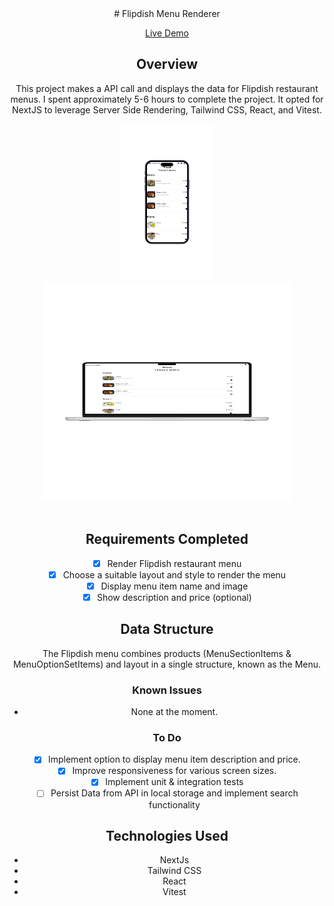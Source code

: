 <div align=center>
# Flipdish Menu Renderer

[Live Demo](https://flipdish-assesment.vercel.app/)

## Overview
This project makes a API call and displays the data for Flipdish restaurant menus. I spent approximately 5-6 hours to complete the project. It opted for NextJS to leverage Server Side Rendering, Tailwind CSS, React, and Vitest.

<!-- DEMO IMAGE  -->
<div align=center>
    <img src="/public/images/github.mobile.png" alt="Demo-Mobile" title="DemoImage-login" width="150" height="250">    
    <img src="/public/images/github.desktop.png" alt="Demo-Desktop" title="DemoImage-home" width="400" height="350"> 
</div>
<br>

<!-- -------------------------------------------------------------------------- -->

## Requirements Completed
- [x] Render Flipdish restaurant menu
- [x] Choose a suitable layout and style to render the menu
- [x] Display menu item name and image
- [x] Show description and price (optional)

## Data Structure
The Flipdish menu combines products (MenuSectionItems & MenuOptionSetItems) and layout in a single structure, known as the Menu.

### Known Issues
- None at the moment.

### To Do
- [x] Implement option to display menu item description and price.
- [x] Improve responsiveness for various screen sizes.
- [x] Implement unit & integration tests
- [ ] Persist Data from API in local storage and implement search functionality

## Technologies Used
- NextJs
- Tailwind CSS
- React
- Vitest
</div>

